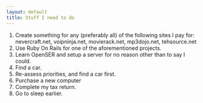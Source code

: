 ```yaml
---
layout: default
title: Stuff I need to do
---
```


1. Create something for any (preferably all) of the following sites I pay for:
   nevercraft.net, voipninja.net, movierack.net, mp3dojo.net, tehsource.net
2. Use Ruby On Rails for one of the aforementioned projects.
3. Learn OpenSER and setup a server for no reason other than to say I could.
4. Find a car.
5. Re-assess priorities, and find a car first.
6. Purchase a new computer
7. Complete my tax return.
9. Go to sleep earlier.
